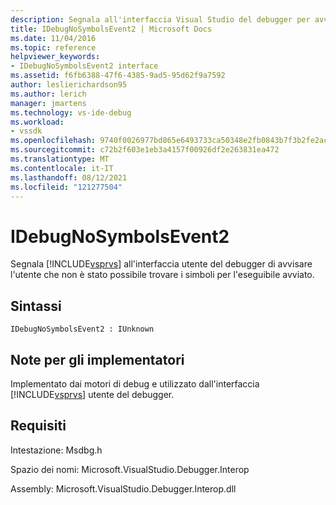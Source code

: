 ```yaml
---
description: Segnala all'interfaccia Visual Studio del debugger per avvisare l'utente che non è stato possibile trovare i simboli per l'eseguibile avviato.
title: IDebugNoSymbolsEvent2 | Microsoft Docs
ms.date: 11/04/2016
ms.topic: reference
helpviewer_keywords:
- IDebugNoSymbolsEvent2 interface
ms.assetid: f6fb6388-47f6-4385-9ad5-95d62f9a7592
author: leslierichardson95
ms.author: lerich
manager: jmartens
ms.technology: vs-ide-debug
ms.workload:
- vssdk
ms.openlocfilehash: 9740f0026977bd865e6493733ca50348e2fb0843b7f3b2fe2ac41e2744dad659
ms.sourcegitcommit: c72b2f603e1eb3a4157f00926df2e263831ea472
ms.translationtype: MT
ms.contentlocale: it-IT
ms.lasthandoff: 08/12/2021
ms.locfileid: "121277504"
---
```

# <a name="idebugnosymbolsevent2"></a>IDebugNoSymbolsEvent2
Segnala [!INCLUDE[vsprvs](../../../code-quality/includes/vsprvs_md.md)] all'interfaccia utente del debugger di avvisare l'utente che non è stato possibile trovare i simboli per l'eseguibile avviato.

## <a name="syntax"></a>Sintassi

```
IDebugNoSymbolsEvent2 : IUnknown
```

## <a name="notes-for-implementers"></a>Note per gli implementatori
 Implementato dai motori di debug e utilizzato dall'interfaccia [!INCLUDE[vsprvs](../../../code-quality/includes/vsprvs_md.md)] utente del debugger.

## <a name="requirements"></a>Requisiti
 Intestazione: Msdbg.h

 Spazio dei nomi: Microsoft.VisualStudio.Debugger.Interop

 Assembly: Microsoft.VisualStudio.Debugger.Interop.dll
